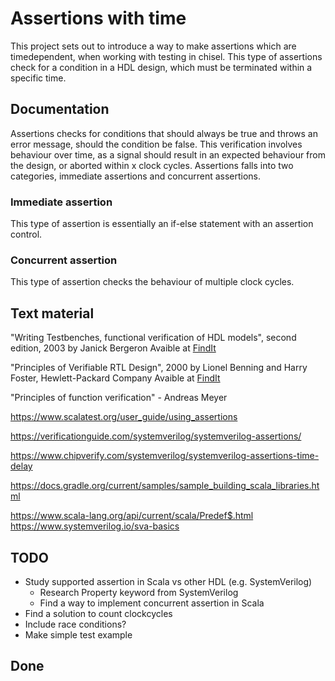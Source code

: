 # Assertions with time
This project sets out to introduce a way to make assertions which are timedependent, when working with testing in chisel. This type of assertions check for a condition in a HDL design, which must be terminated within a specific time.

## Documentation
Assertions checks for conditions that should always be true and throws an error message, should the condition be false. This verification involves behaviour over time, as a signal should result in an expected behaviour from the design, or aborted within x clock cycles.
Assertions falls into two categories, immediate assertions and concurrent assertions.

### Immediate assertion
This type of assertion is essentially an if-else statement with an assertion control.

### Concurrent assertion
This type of assertion checks the behaviour of multiple clock cycles. 

## Text material
"Writing Testbenches, functional verification of HDL models", second edition, 2003
by Janick Bergeron
Avaible at [FindIt](https://findit.dtu.dk/en/catalog/2441606068)

"Principles of Verifiable RTL Design", 2000
by Lionel Benning and Harry Foster, Hewlett-Packard Company
Avaible at [FindIt](https://findit.dtu.dk/en/catalog/2441585758)

"Principles of function verification" - Andreas Meyer

https://www.scalatest.org/user_guide/using_assertions

https://verificationguide.com/systemverilog/systemverilog-assertions/ 

https://www.chipverify.com/systemverilog/systemverilog-assertions-time-delay 

https://docs.gradle.org/current/samples/sample_building_scala_libraries.html 

https://www.scala-lang.org/api/current/scala/Predef$.html https://www.systemverilog.io/sva-basics


## TODO
- Study supported assertion in Scala vs other HDL (e.g. SystemVerilog)
  - Research Property keyword from SystemVerilog
  - Find a way to implement concurrent assertion in Scala
- Find a solution to count clockcycles
- Include race conditions?
- Make simple test example

## Done
